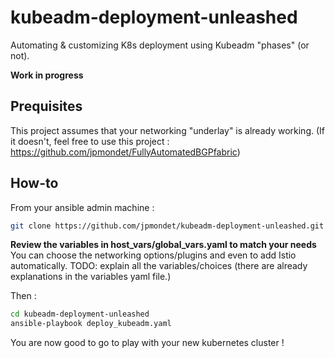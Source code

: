 # kubeadm-deployment-unleashed
Automating &amp; customizing K8s deployment using Kubeadm "phases" (or not).

**Work in progress**

## Prequisites
This project assumes that your networking "underlay" is already working.
(If it doesn't, feel free to use this project : https://github.com/jpmondet/FullyAutomatedBGPfabric)

## How-to

From your ansible admin machine : 
```bash
git clone https://github.com/jpmondet/kubeadm-deployment-unleashed.git
```

**Review the variables in host_vars/global_vars.yaml to match your needs**
You can choose the networking options/plugins and even to add Istio automatically.
TODO: explain all the variables/choices (there are already explanations in the variables yaml file.)

Then : 

```bash
cd kubeadm-deployment-unleashed
ansible-playbook deploy_kubeadm.yaml
```


You are now good to go to play with your new kubernetes cluster ! 